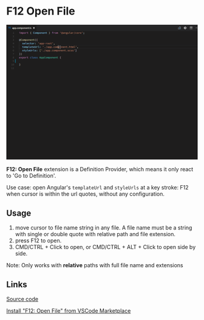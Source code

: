 # F12 Open File

![F12 Open File](./f12.gif)

**F12: Open File** extension is a Definition Provider, which means it only react to 'Go to Definition'.

Use case: open Angular's `templateUrl` and `styleUrls` at a key stroke: F12 when cursor is within the url quotes, without any configuration.

## Usage

1.  move cursor to file name string in any file. A file name must be a string with single or double quote with relative path and file extension.
2.  press F12 to open.
3.  CMD/CTRL + Click to open, or CMD/CTRL + ALT + Click to open side by side.

Note: Only works with **relative** paths with full file name and extensions

## Links

[Source code](https://github.com/rexebin/F12-Open-File)

[Install "F12: Open File" from VSCode Marketplace](https://marketplace.visualstudio.com/items?itemName=rexebin.f12-open-file)
